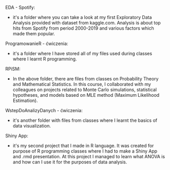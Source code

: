 EDA - Spotify:
- it's a folder where you can take a look at my first Exploratory Data Analysis
  provided with dataset from kaggle.com. Analysis is about top hits from Spotify from period
  2000-2019 and various factors which made them popular.

ProgramowanieR - ćwiczenia:
- it's a folder where I have stored all of my files used during classes where I learnt
  R programming.

RPiSM:
- In the above folder, there are files from classes on Probability Theory and Mathematical Statistics.
  In this course, I collaborated with my colleagues on projects related to Monte Carlo simulations, statistical
  hypotheses, and models based on MLE method (Maximum Likelihood Estimation).

WstepDoAnalizyDanych - ćwiczenia:
- it's another folder with files from classes where I learnt the basics of data visualization.

Shiny App:
- it's my second project that I made in R language. It was created for purpose of R programming classes
  where I had to make a Shiny App and .rmd presentation. At this project I managed to learn what
  ANOVA is and how can I use it for the purposes of data analysis.
